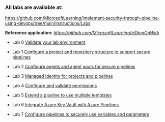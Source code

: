 ### All labs are available at:
 https://github.com/MicrosoftLearning/implement-security-through-pipeline-using-devops/tree/main/Instructions/Labs

**Reference application:** _https://github.com/MicrosoftLearning/eShopOnWeb_

* Lab 0 [Validate your lab environment](https://github.com/MicrosoftLearning/implement-security-through-pipeline-using-devops/blob/main/Instructions/Labs/APL2001_M00_Validate_Lab_Environment.md)

* Lab 1 [Configure a project and repository structure to support secure pipelines](https://github.com/MicrosoftLearning/implement-security-through-pipeline-using-devops/blob/main/Instructions/Labs/APL2001_M01_L01_Configure_a_Project_and_Repository_Structure_to_Support_Secure_Pipelines.md)

* Lab 2 [Configure agents and agent pools for secure pipelines](https://github.com/MicrosoftLearning/implement-security-through-pipeline-using-devops/blob/main/Instructions/Labs/APL2001_M02_L02_Configure_Agents_And_Agent_Pools_for_Secure_Pipelines.md)


* Lab 3 [Managed identity for projects and pipelines](https://github.com/MicrosoftLearning/implement-security-through-pipeline-using-devops/blob/main/Instructions/Labs/APL2001_M03_L03_Managed_Identity_for_Projects_and_Pipelines.md)

* Lab 4 [Configure and validate permissions](https://github.com/MicrosoftLearning/implement-security-through-pipeline-using-devops/blob/main/Instructions/Labs/APL2001_M04_L04_Configure_and_Validate_Permissions.md)

* Lab 5 [Extend a pipeline to use multiple templates](https://github.com/MicrosoftLearning/implement-security-through-pipeline-using-devops/blob/main/Instructions/Labs/APL2001_M05_L05_Extend_a_Pipeline_to_Use_Multiple_Templates.md)

* Lab 6 [Integrate Azure Key Vault with Azure Pipelines]()

* Lab 7 [Configure pipelines to securely use variables and parameters]()